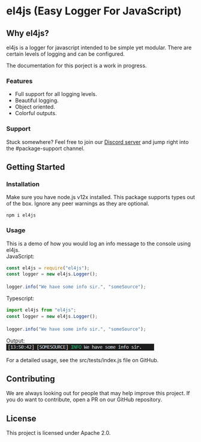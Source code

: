 # el4js (Easy Logger For JavaScript)

## Why el4js?

el4js is a logger for javascript intended to be simple yet modular. There are certain levels of logging and can be configured.

The documentation for this porject is a work in progress.

### Features

- Full support for all logging levels.
- Beautiful logging.
- Object oriented.
- Colorful outputs.

### Support

Stuck somewhere? Feel free to join our [Discord server](https://discord.gg/jNYDJzZ2) and jump right into the #package-support channel.

## Getting Started

### Installation

Make sure you have node.js v12x installed. This package supports types out of the box.
Ignore any peer warnings as they are optional.

```console
npm i el4js
```

### Usage

This is a demo of how you would log an info message to the console using el4js.  
JavaScript:

```js
const el4js = require("el4js");
const logger = new el4js.Logger();

logger.info("We have some info sir.", "someSource");
```

Typescript:

```ts
import el4js from "el4js";
const logger = new el4js.Logger();

logger.info("We have some info sir.", "someSource");
```

Output:  
![Demo Output](./src/assets/demo.PNG)

For a detailed usage, see the src/tests/index.js file on GitHub.

## Contributing

We are always looking out for people that may help improve this project. If you do want to contribute, open a PR on our GitHub repository.

## License

This project is licensed under Apache 2.0.
